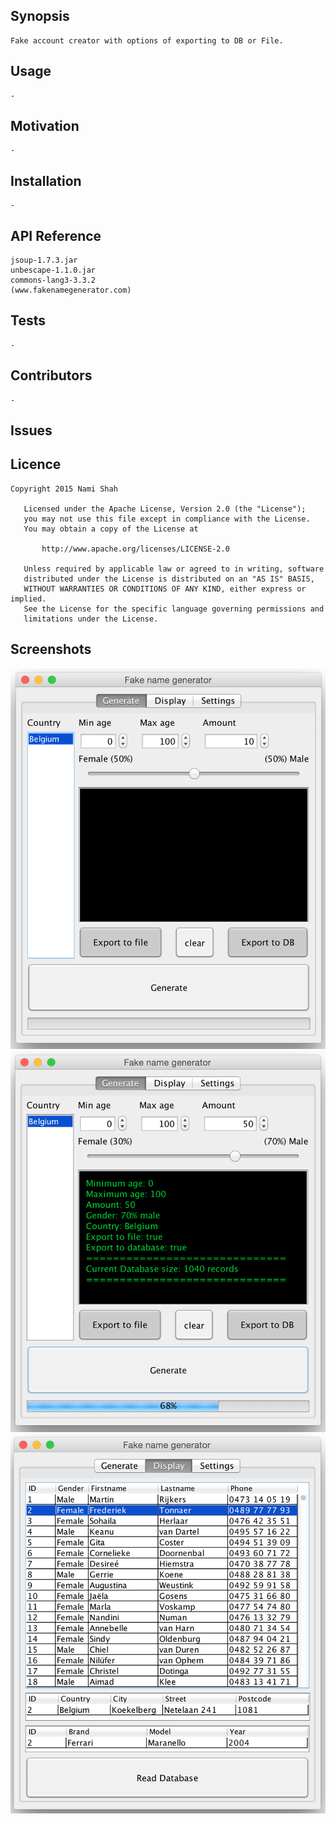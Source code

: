 ## Synopsis

    Fake account creator with options of exporting to DB or File.

## Usage

    -

## Motivation

    -

## Installation

    -

## API Reference

    jsoup-1.7.3.jar
    unbescape-1.1.0.jar
    commons-lang3-3.3.2
    (www.fakenamegenerator.com)

## Tests

    -

## Contributors

    -
    
## Issues


## Licence

    Copyright 2015 Nami Shah
    
       Licensed under the Apache License, Version 2.0 (the "License");
       you may not use this file except in compliance with the License.
       You may obtain a copy of the License at
    
           http://www.apache.org/licenses/LICENSE-2.0
    
       Unless required by applicable law or agreed to in writing, software
       distributed under the License is distributed on an "AS IS" BASIS,
       WITHOUT WARRANTIES OR CONDITIONS OF ANY KIND, either express or implied.
       See the License for the specific language governing permissions and
       limitations under the License.

## Screenshots

![alt text](https://raw.githubusercontent.com/ShahNami/AccountGen/master/img/1.png?raw=true "Main screen")
![alt text](https://raw.githubusercontent.com/ShahNami/AccountGen/master/img/2.png?raw=true "Main screen")
![alt text](https://raw.githubusercontent.com/ShahNami/AccountGen/master/img/3.png?raw=true "Display screen")
